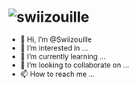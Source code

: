 # ![swiizouille](https://github.com/Swiizouille/swiizouille/discord-logo-logodownload-download-logotipos-1.png)


- 👋 Hi, I’m @Swiizouille
- 👀 I’m interested in ...
- 🌱 I’m currently learning ...
- 💞️ I’m looking to collaborate on ...
- 📫 How to reach me ...


